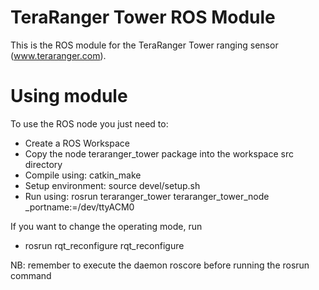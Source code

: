 TeraRanger Tower ROS Module
=========================

This is the ROS module for the TeraRanger Tower ranging sensor (www.teraranger.com).


Using module
============

To use the ROS node you just need to:
* Create a ROS Workspace
* Copy the node teraranger_tower package into the workspace src directory
* Compile using: catkin_make 
* Setup environment: source devel/setup.sh
* Run using: rosrun teraranger_tower teraranger_tower_node _portname:=/dev/ttyACM0

If you want to change the operating mode, run
* rosrun rqt_reconfigure rqt_reconfigure 

NB: remember to execute the daemon roscore before running the rosrun command
